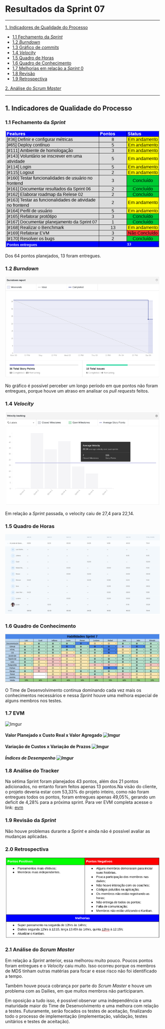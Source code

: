 # Resultados da Sprint 07
------

[1. Indicadores de Qualidade do Processo](#1-indicadores-de-qualidade-do-processo)

* [1.1 Fechamento da _Sprint_](#11-fechamento-da-sprint)
* [1.2 _Burndown_](#12-burndown)
* [1.3 Gráfico de _commits_](#13-grafico-de-commits)
* [1.4 _Velocity_](#14-velocity)
* [1.5 Quadro de Horas](#15-quadro-de-horas)
* [1.6 Quadro de Conhecimento](#16-quadro-de-conhecimento)
* [1.7 Melhorias em relação a _Sprint_ 0](#17-melhorias-em-relação-a-sprint-0)
* [1.8 Revisão](#18-revisao-da-sprint)
* [1.9 Retrospectiva](#19-retrospectiva)

[2. Análise do _Scrum Master_](#2-análise-do-scrum-master)  


------

## 1. Indicadores de Qualidade do Processo

### 1.1 Fechamento da _Sprint_
![](images/results_sprint7.png)

Dos 64 pontos planejados, 13 foram entregues.

### 1.2 _Burndown_

![](images/burndown_sprint7.png)

No gráfico é possível perceber um longo período em que pontos não foram entregues, porque houve um atraso em analisar os _pull requests_ feitos.

### 1.4 _Velocity_

![](images/velocity_sprint7.png)

Em relação a _Sprint_ passada, o velocity caiu de 27,4 para 22,14.

### 1.5 Quadro de Horas
![](images/timetable_sprint7.png)

### 1.6 Quadro de Conhecimento
![](images/knowledge_framework_sprint7.png)

O Time de Desenvolvimento continua dominando cada vez mais os conhecimentos necessários e nessa _Sprint_ houve uma melhora especial de alguns membros nos testes.

### 1.7 EVM
![Imgur](https://i.imgur.com/umb1O8U.png)

#### Valor Planejado x Custo Real x Valor Agregado ![Imgur](https://i.imgur.com/JHe2vzF.png)

#### Variação de Custos x Variação de Prazos ![Imgur](https://i.imgur.com/6HGVCnd.png)

##### Índices de Desempenho ![Imgur](https://i.imgur.com/eeqIniE.png)

### 1.8 Análise do Tracker
Na sétima Sprint foram planejados 43 pontos, além dos 21 pontos adicionados, no entanto foram feitos apenas  13 pontos.Na visão do cliente, o projeto deveria estar com 53,33% do projeto inteiro, como não foram entregues todos os pontos, foram entregues apenas 49,05%, gerando um deficit de 4,28% para a próxima sprint. Para ver EVM completa acesse o link: [evm](https://docs.google.com/spreadsheets/d/1UhuJbHicONbdPg4TTNmiDS6sEkknskACSvgKSooy36A/edit#gid=0)

### 1.9 Revisão da _Sprint_

Não houve problemas durante a _Sprint_ e ainda não é possível avaliar as mudanças aplicadas.


### 2.0 Retrospectiva

![](images/retrospective_sprint7.png)

### 2.1 Análise do _Scrum Master_

Em relação a _Sprint_ anterior, essa melhorou muito pouco. Poucos pontos foram entregues e o _Velocity_ caiu muito. Isso ocorreu porque os membros de MDS tinham outras matérias para focar e esse risco não foi identificado a tempo.

Também houve pouca cobrança por parte do _Scrum Master_ e houve um problema com as Dailies, em que muitos membros não participaram.

Em oposição a tudo isso, é possível observar uma independência e uma maturidade maior do Time de Desenvolvimento e uma melhora com relação a testes. Futuramente, serão focados os testes de aceitação, finalizando todo o processo de implementação (implementação, validação, testes unitários e testes de aceitação).

